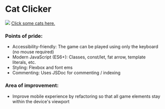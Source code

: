 # Cat Clicker

![](https://i.imgur.com/Tld4dRX.png)
[Click some cats here.](https://connectextend.github.io/cat-clicker/)

### Points of pride:
* Accessibility-friendly: The game can be played using only the keyboard (no mouse required)
* Modern JavaScript (ES6+): Classes, const/let, fat arrow, template literals, etc.
* Styling: Flexbox and font ems
* Commenting: Uses JSDoc for commenting / indexing

### Area of improvement:
* Improve mobile experience by refactoring so that all game elements stay within the device's viewport
